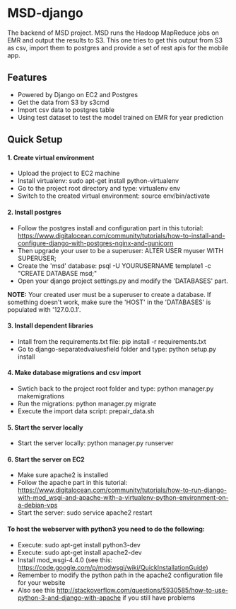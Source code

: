 MSD-django
==========
The backend of MSD project. MSD runs the Hadoop MapReduce jobs on EMR and output the results to S3. This one tries to get this output from S3 as csv, import them to postgres and provide a set of rest apis for the mobile app.

## Features
 * Powered by Django on EC2 and Postgres
 * Get the data from S3 by s3cmd
 * Import csv data to postgres table
 * Using test dataset to test the model trained on EMR for year prediction

## Quick Setup

#### 1. Create virtual environment

 * Upload the project to EC2 machine
 * Install virtualenv: sudo apt-get install python-virtualenv
 * Go to the project root directory and type: virtualenv env
 * Switch to the created virtual environment: source env/bin/activate

#### 2. Install postgres

 * Follow the postgres install and configuration part in this tutorial: https://www.digitalocean.com/community/tutorials/how-to-install-and-configure-django-with-postgres-nginx-and-gunicorn
 * Then upgrade your user to be a superuser: ALTER USER myuser WITH SUPERUSER;
 * Create the 'msd' database: psql -U YOURUSERNAME template1 -c "CREATE DATABASE msd;"
 * Open your django project settings.py and modify the 'DATABASES' part.

 **NOTE:** Your created user must be a superuser to create a database. If something doesn't work, make sure the 'HOST' in the 'DATABASES' is populated with '127.0.0.1'.

#### 3. Install dependent libraries

 * Intall from the requirements.txt file: pip install -r requirements.txt
 * Go to django-separatedvaluesfield folder and type: python setup.py install

#### 4. Make database migrations and csv import
 * Swtich back to the project root folder and type: python manager.py makemigrations
 * Run the migrations: python manager.py migrate
 * Execute the import data script: prepair_data.sh

#### 5. Start the server locally
 * Start the server locally: python manager.py runserver
 
#### 6. Start the server on EC2
 * Make sure apache2 is installed
 * Follow the apache part in this tutorial: https://www.digitalocean.com/community/tutorials/how-to-run-django-with-mod_wsgi-and-apache-with-a-virtualenv-python-environment-on-a-debian-vps
 * Start the server: sudo service apache2 restart

#### To host the webserver with python3 you need to do the following:
 * Execute: sudo apt-get install python3-dev
 * Execute: sudo apt-get install apache2-dev
 * Install mod_wsgi-4.4.0 (see this: https://code.google.com/p/modwsgi/wiki/QuickInstallationGuide)
 * Remember to modify the python path in the apache2 configuration file for your website
 * Also see this http://stackoverflow.com/questions/5930585/how-to-use-python-3-and-django-with-apache if you still have problems
